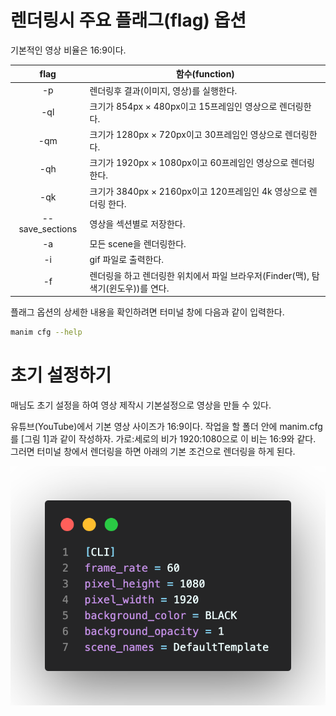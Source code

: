 # 렌더링시 주요 플래그(flag) 옵션

기본적인 영상 비율은 16:9이다.

|      flag       | 함수(function)                                                                    |
| :-------------: | --------------------------------------------------------------------------------- |
|       -p        | 렌더링후 결과(이미지, 영상)를 실행한다.                                           |
|       -ql       | 크기가 854px $\times$ 480px이고 15프레임인 영상으로 렌더링한다.                   |
|       -qm       | 크기가 1280px $\times$ 720px이고 30프레임인 영상으로 렌더링한다.                  |
|       -qh       | 크기가 1920px $\times$ 1080px이고 60프레임인 영상으로 렌더링한다.                 |
|       -qk       | 크기가 3840px $\times$ 2160px이고 120프레임인 4k 영상으로 렌더링 한다.            |
| --save_sections | 영상을 섹션별로 저장한다.                                                         |
|       -a        | 모든 scene을 렌더링한다.                                                          |
|       -i        | gif 파일로 출력한다.                                                              |
|       -f        | 렌더링을 하고 렌더링한 위치에서 파일 브라우저(Finder(맥), 탐색기(윈도우))를 연다. |

플래그 옵션의 상세한 내용을 확인하려면 터미널 창에 다음과 같이 입력한다.

```bash
manim cfg --help
```

# 초기 설정하기

매님도 초기 설정을 하여 영상 제작시 기본설정으로 영상을 만들 수 있다.

유튜브(YouTube)에서 기본 영상 사이즈가 16:9이다. 작업을 할 폴더 안에 manim.cfg를 [그림 1]과 같이 작성하자. 가로:세로의 비가 1920:1080으로 이 비는 16:9와 같다. 그러면 터미널 창에서 렌더링을 하면 아래의 기본 조건으로 렌더링을 하게 된다.

![w:100](./images/CLI.png)
